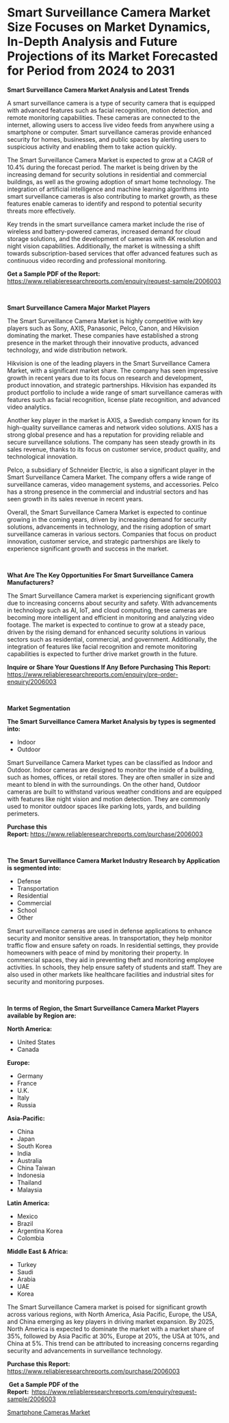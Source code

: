 <p><h1>Smart Surveillance Camera Market Size Focuses on Market Dynamics, In-Depth Analysis and Future Projections of its Market Forecasted for Period from 2024 to 2031</h1></p><p><strong>Smart Surveillance Camera Market Analysis and Latest Trends</strong></p>
<p><p>A smart surveillance camera is a type of security camera that is equipped with advanced features such as facial recognition, motion detection, and remote monitoring capabilities. These cameras are connected to the internet, allowing users to access live video feeds from anywhere using a smartphone or computer. Smart surveillance cameras provide enhanced security for homes, businesses, and public spaces by alerting users to suspicious activity and enabling them to take action quickly.</p><p>The Smart Surveillance Camera Market is expected to grow at a CAGR of 10.4% during the forecast period. The market is being driven by the increasing demand for security solutions in residential and commercial buildings, as well as the growing adoption of smart home technology. The integration of artificial intelligence and machine learning algorithms into smart surveillance cameras is also contributing to market growth, as these features enable cameras to identify and respond to potential security threats more effectively.</p><p>Key trends in the smart surveillance camera market include the rise of wireless and battery-powered cameras, increased demand for cloud storage solutions, and the development of cameras with 4K resolution and night vision capabilities. Additionally, the market is witnessing a shift towards subscription-based services that offer advanced features such as continuous video recording and professional monitoring.</p></p>
<p><strong>Get a Sample PDF of the Report:&nbsp;</strong> <a href="https://www.reliableresearchreports.com/enquiry/request-sample/2006003">https://www.reliableresearchreports.com/enquiry/request-sample/2006003</a></p>
<p>&nbsp;</p>
<p><strong>Smart Surveillance Camera Major Market Players</strong></p>
<p><p>The Smart Surveillance Camera Market is highly competitive with key players such as Sony, AXIS, Panasonic, Pelco, Canon, and Hikvision dominating the market. These companies have established a strong presence in the market through their innovative products, advanced technology, and wide distribution network.</p><p>Hikvision is one of the leading players in the Smart Surveillance Camera Market, with a significant market share. The company has seen impressive growth in recent years due to its focus on research and development, product innovation, and strategic partnerships. Hikvision has expanded its product portfolio to include a wide range of smart surveillance cameras with features such as facial recognition, license plate recognition, and advanced video analytics.</p><p>Another key player in the market is AXIS, a Swedish company known for its high-quality surveillance cameras and network video solutions. AXIS has a strong global presence and has a reputation for providing reliable and secure surveillance solutions. The company has seen steady growth in its sales revenue, thanks to its focus on customer service, product quality, and technological innovation.</p><p>Pelco, a subsidiary of Schneider Electric, is also a significant player in the Smart Surveillance Camera Market. The company offers a wide range of surveillance cameras, video management systems, and accessories. Pelco has a strong presence in the commercial and industrial sectors and has seen growth in its sales revenue in recent years.</p><p>Overall, the Smart Surveillance Camera Market is expected to continue growing in the coming years, driven by increasing demand for security solutions, advancements in technology, and the rising adoption of smart surveillance cameras in various sectors. Companies that focus on product innovation, customer service, and strategic partnerships are likely to experience significant growth and success in the market.</p></p>
<p>&nbsp;</p>
<p><strong>What Are The Key Opportunities For Smart Surveillance Camera Manufacturers?</strong></p>
<p><p>The Smart Surveillance Camera market is experiencing significant growth due to increasing concerns about security and safety. With advancements in technology such as AI, IoT, and cloud computing, these cameras are becoming more intelligent and efficient in monitoring and analyzing video footage. The market is expected to continue to grow at a steady pace, driven by the rising demand for enhanced security solutions in various sectors such as residential, commercial, and government. Additionally, the integration of features like facial recognition and remote monitoring capabilities is expected to further drive market growth in the future.</p></p>
<p><strong>Inquire or Share Your Questions If Any Before Purchasing This Report:</strong> <a href="https://www.reliableresearchreports.com/enquiry/pre-order-enquiry/2006003">https://www.reliableresearchreports.com/enquiry/pre-order-enquiry/2006003</a></p>
<p>&nbsp;</p>
<p><strong>Market Segmentation</strong></p>
<p><strong>The Smart Surveillance Camera Market Analysis by types is segmented into:</strong></p>
<p><ul><li>Indoor</li><li>Outdoor</li></ul></p>
<p><p>Smart Surveillance Camera Market types can be classified as Indoor and Outdoor. Indoor cameras are designed to monitor the inside of a building, such as homes, offices, or retail stores. They are often smaller in size and meant to blend in with the surroundings. On the other hand, Outdoor cameras are built to withstand various weather conditions and are equipped with features like night vision and motion detection. They are commonly used to monitor outdoor spaces like parking lots, yards, and building perimeters.</p></p>
<p><strong>Purchase this Report:&nbsp;</strong><a href="https://www.reliableresearchreports.com/purchase/2006003">https://www.reliableresearchreports.com/purchase/2006003</a></p>
<p>&nbsp;</p>
<p><strong>The Smart Surveillance Camera Market Industry Research by Application is segmented into:</strong></p>
<p><ul><li>Defense</li><li>Transportation</li><li>Residential</li><li>Commercial</li><li>School</li><li>Other</li></ul></p>
<p><p>Smart surveillance cameras are used in defense applications to enhance security and monitor sensitive areas. In transportation, they help monitor traffic flow and ensure safety on roads. In residential settings, they provide homeowners with peace of mind by monitoring their property. In commercial spaces, they aid in preventing theft and monitoring employee activities. In schools, they help ensure safety of students and staff. They are also used in other markets like healthcare facilities and industrial sites for security and monitoring purposes.</p></p>
<p>&nbsp;</p>
<p><strong>In terms of Region, the Smart Surveillance Camera Market Players available by Region are:</strong></p>
<p>
    <p> <strong> North America: </strong>
        <ul>
            <li>United States</li>
            <li>Canada</li>
        </ul>
        </p> 
    <p> <strong> Europe: </strong>
        <ul>
            <li>Germany</li>
            <li>France</li>
            <li>U.K.</li>
            <li>Italy</li>
            <li>Russia</li>
        </ul>
        </p> 
    <p> <strong> Asia-Pacific: </strong>
        <ul>
            <li>China</li>
            <li>Japan</li>
            <li>South Korea</li>
            <li>India</li>
            <li>Australia</li>
            <li>China Taiwan</li>
            <li>Indonesia</li>
            <li>Thailand</li>
            <li>Malaysia</li>
        </ul>
        </p> 
    <p> <strong> Latin America: </strong>
        <ul>
            <li>Mexico</li>
            <li>Brazil</li>
            <li>Argentina Korea</li>
            <li>Colombia</li>
        </ul>
        </p> 
    <p> <strong> Middle East & Africa: </strong>
        <ul>
            <li>Turkey</li>
            <li>Saudi</li>
            <li>Arabia</li>
            <li>UAE</li>
            <li>Korea</li>
        </ul>
    </p>
    </p>
<p><p>The Smart Surveillance Camera market is poised for significant growth across various regions, with North America, Asia Pacific, Europe, the USA, and China emerging as key players in driving market expansion. By 2025, North America is expected to dominate the market with a market share of 35%, followed by Asia Pacific at 30%, Europe at 20%, the USA at 10%, and China at 5%. This trend can be attributed to increasing concerns regarding security and advancements in surveillance technology.</p></p>
<p><strong>Purchase this Report: </strong><a href="https://www.reliableresearchreports.com/purchase/2006003">https://www.reliableresearchreports.com/purchase/2006003</a></p>
<p>&nbsp;<strong>Get a Sample PDF of the Report:&nbsp;&nbsp;</strong><a href="https://www.reliableresearchreports.com/enquiry/request-sample/2006003">https://www.reliableresearchreports.com/enquiry/request-sample/2006003</a></p>
<p><strong></strong></p>
<p><p><a href="https://github.com/BryceTownsendr/Market-Research-Report-List-4/blob/main/smartphone-cameras-market.md">Smartphone Cameras Market</a></p></p>